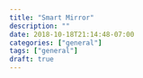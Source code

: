 ```yaml
---
title: "Smart Mirror"
description: ""
date: 2018-10-18T21:14:48-07:00
categories: ["general"]
tags: ["general"]
draft: true
---
```


